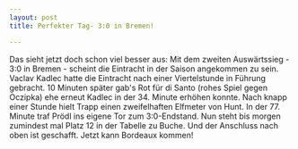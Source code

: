 ```yaml
---
layout: post
title: Perfekter Tag- 3:0 in Bremen!

---
```


Das sieht jetzt doch schon viel besser aus: Mit dem zweiten Auswärtssieg - 3:0 in Bremen - scheint die Eintracht in der Saison angekommen zu sein. Vaclav Kadlec hatte die Eintracht nach einer Viertelstunde in Führung gebracht. 10 Minuten später gab's Rot für di Santo (rohes Spiel gegen Oczipka) ehe erneut Kadlec in der 34. Minute erhöhen konnte. Nach knapp einer Stunde hielt Trapp einen zweifelhaften Elfmeter von Hunt. In der 77. Minute traf Prödl ins eigene Tor zum 3:0-Endstand. Nun steht bis morgen zumindest mal Platz 12 in der Tabelle zu Buche. Und der Anschluss nach oben ist geschafft. Jetzt kann Bordeaux kommen!


